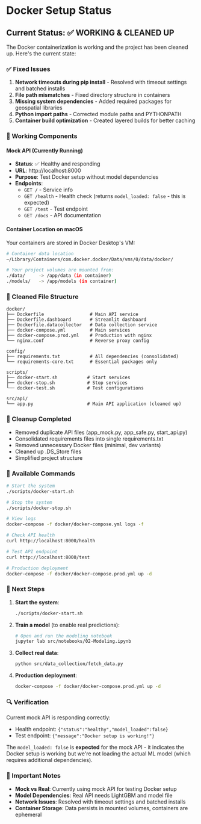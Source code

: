 # Docker Setup Status

## Current Status: ✅ WORKING & CLEANED UP

The Docker containerization is working and the project has been cleaned up. Here's the current state:

### ✅ Fixed Issues
1. **Network timeouts during pip install** - Resolved with timeout settings and batched installs
2. **File path mismatches** - Fixed directory structure in containers
3. **Missing system dependencies** - Added required packages for geospatial libraries
4. **Python import paths** - Corrected module paths and PYTHONPATH
5. **Container build optimization** - Created layered builds for better caching

### 🚀 Working Components

#### Mock API (Currently Running)
- **Status**: ✅ Healthy and responding
- **URL**: http://localhost:8000
- **Purpose**: Test Docker setup without model dependencies
- **Endpoints**:
  - `GET /` - Service info
  - `GET /health` - Health check (returns `model_loaded: false` - this is expected)
  - `GET /test` - Test endpoint
  - `GET /docs` - API documentation

#### Container Location on macOS
Your containers are stored in Docker Desktop's VM:
```bash
# Container data location
~/Library/Containers/com.docker.docker/Data/vms/0/data/docker/

# Your project volumes are mounted from:
./data/     -> /app/data (in container)
./models/   -> /app/models (in container)
```

### 📁 Cleaned File Structure
```
docker/
├── Dockerfile                 # Main API service
├── Dockerfile.dashboard       # Streamlit dashboard
├── Dockerfile.datacollector   # Data collection service
├── docker-compose.yml         # Main services
├── docker-compose.prod.yml    # Production with nginx
└── nginx.conf                 # Reverse proxy config

config/
├── requirements.txt           # All dependencies (consolidated)
└── requirements-core.txt      # Essential packages only

scripts/
├── docker-start.sh           # Start services
├── docker-stop.sh            # Stop services
└── docker-test.sh            # Test configurations

src/api/
└── app.py                    # Main API application (cleaned up)
```

### 🧹 Cleanup Completed
- Removed duplicate API files (app_mock.py, app_safe.py, start_api.py)
- Consolidated requirements files into single requirements.txt
- Removed unnecessary Docker files (minimal, dev variants)
- Cleaned up .DS_Store files
- Simplified project structure

### 🔧 Available Commands

```bash
# Start the system
./scripts/docker-start.sh

# Stop the system
./scripts/docker-stop.sh

# View logs
docker-compose -f docker/docker-compose.yml logs -f

# Check API health
curl http://localhost:8000/health

# Test API endpoint
curl http://localhost:8000/test

# Production deployment
docker-compose -f docker/docker-compose.prod.yml up -d
```

### 🎯 Next Steps

1. **Start the system**:
   ```bash
   ./scripts/docker-start.sh
   ```

2. **Train a model** (to enable real predictions):
   ```bash
   # Open and run the modeling notebook
   jupyter lab src/notebooks/02-Modeling.ipynb
   ```

3. **Collect real data**:
   ```bash
   python src/data_collection/fetch_data.py
   ```

4. **Production deployment**:
   ```bash
   docker-compose -f docker/docker-compose.prod.yml up -d
   ```

### 🔍 Verification

Current mock API is responding correctly:
- Health endpoint: `{"status":"healthy","model_loaded":false}`
- Test endpoint: `{"message":"Docker setup is working!"}`

The `model_loaded: false` is **expected** for the mock API - it indicates the Docker setup is working but we're not loading the actual ML model (which requires additional dependencies).

### 🚨 Important Notes

- **Mock vs Real**: Currently using mock API for testing Docker setup
- **Model Dependencies**: Real API needs LightGBM and model file
- **Network Issues**: Resolved with timeout settings and batched installs
- **Container Storage**: Data persists in mounted volumes, containers are ephemeral